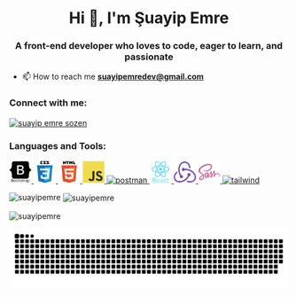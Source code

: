 <h1 align="center">Hi 👋, I'm Şuayip Emre</h1>
<h3 align="center">A front-end developer who loves to code, eager to learn, and passionate</h3>

- 📫 How to reach me **suayipemredev@gmail.com**

<h3 align="left">Connect with me:</h3>
<p align="left">
<a href="https://www.linkedin.com/in/suayip-emre-sozen-b013b1218/" target="blank"><img align="center" src="https://raw.githubusercontent.com/rahuldkjain/github-profile-readme-generator/master/src/images/icons/Social/linked-in-alt.svg" alt="suayip emre sozen" height="30" width="40" /></a>
</p>

<h3 align="left">Languages and Tools:</h3>
<p align="left"> <a href="https://getbootstrap.com" target="_blank" rel="noreferrer"> <img src="https://raw.githubusercontent.com/devicons/devicon/master/icons/bootstrap/bootstrap-plain-wordmark.svg" alt="bootstrap" width="40" height="40"/> </a> <a href="https://www.w3schools.com/css/" target="_blank" rel="noreferrer"> <img src="https://raw.githubusercontent.com/devicons/devicon/master/icons/css3/css3-original-wordmark.svg" alt="css3" width="40" height="40"/> </a> <a href="https://www.w3.org/html/" target="_blank" rel="noreferrer"> <img src="https://raw.githubusercontent.com/devicons/devicon/master/icons/html5/html5-original-wordmark.svg" alt="html5" width="40" height="40"/> </a> <a href="https://developer.mozilla.org/en-US/docs/Web/JavaScript" target="_blank" rel="noreferrer"> <img src="https://raw.githubusercontent.com/devicons/devicon/master/icons/javascript/javascript-original.svg" alt="javascript" width="40" height="40"/> </a> <a href="https://postman.com" target="_blank" rel="noreferrer"> <img src="https://www.vectorlogo.zone/logos/getpostman/getpostman-icon.svg" alt="postman" width="40" height="40"/> </a> <a href="https://reactjs.org/" target="_blank" rel="noreferrer"> <img src="https://raw.githubusercontent.com/devicons/devicon/master/icons/react/react-original-wordmark.svg" alt="react" width="40" height="40"/> </a> <a href="https://redux.js.org" target="_blank" rel="noreferrer"> <img src="https://raw.githubusercontent.com/devicons/devicon/master/icons/redux/redux-original.svg" alt="redux" width="40" height="40"/> </a> <a href="https://sass-lang.com" target="_blank" rel="noreferrer"> <img src="https://raw.githubusercontent.com/devicons/devicon/master/icons/sass/sass-original.svg" alt="sass" width="40" height="40"/> </a> <a href="https://tailwindcss.com/" target="_blank" rel="noreferrer"> <img src="https://www.vectorlogo.zone/logos/tailwindcss/tailwindcss-icon.svg" alt="tailwind" width="40" height="40"/> </a> </p>

<p><img align="left" src="https://github-readme-stats.vercel.app/api/top-langs?username=suayipemre&show_icons=true&locale=en&layout=compact" alt="suayipemre" /></p>

<p>&nbsp;<img align="center" src="https://github-readme-stats.vercel.app/api?username=suayipemre&show_icons=true&locale=en" alt="suayipemre" /></p>

<p><img align="center" src="https://github-readme-streak-stats.herokuapp.com/?user=suayipemre&" alt="suayipemre" /></p>


<picture>
  <source media="(prefers-color-scheme: dark)" srcset="https://raw.githubusercontent.com/SuayipEmre/SuayipEmre/output/github-contribution-grid-snake-dark.svg">
  <source media="(prefers-color-scheme: light)" srcset="https://raw.githubusercontent.com/SuayipEmre/SuayipEmre/output/github-contribution-grid-snake.svg">
  <img alt="github contribution grid snake animation" src="https://raw.githubusercontent.com/SuayipEmre/SuayipEmre/output/github-contribution-grid-snake.svg">
</picture>
